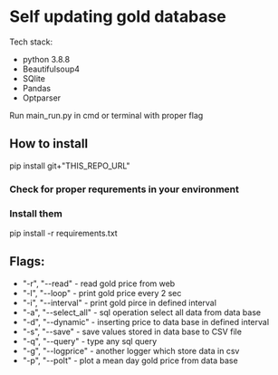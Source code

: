 # Self updating gold database
Tech stack:
* python 3.8.8
* Beautifulsoup4 
* SQlite
* Pandas
* Optparser

Run main_run.py in cmd or terminal with proper flag
## How to install

pip install git+"THIS_REPO_URL"

### Check for proper requrements in your environment
### Install them
pip install -r requirements.txt



## Flags:
* "-r", "--read" - read gold price from web
* "-l", "--loop" - print gold price every 2 sec
* "-i", "--interval" - print gold pirce in defined interval
* "-a", "--select_all" - sql operation select all data from data base
* "-d", "--dynamic" - inserting price to data base in defined interval
* "-s", "--save" - save values stored in data base to CSV file
* "-q", "--query" - type any sql query
* "-g", "--logprice" - another logger which store data in csv
* "-p", "--polt" - plot a mean day gold price from data base

